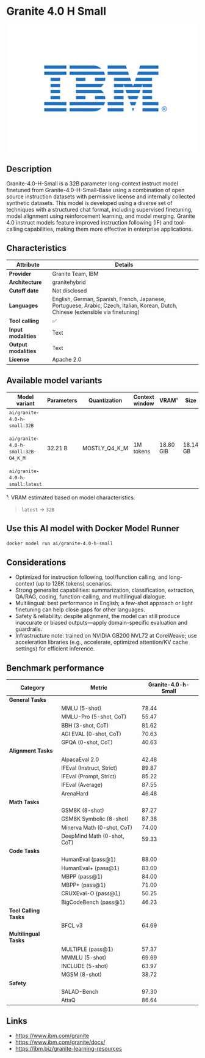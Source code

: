# Granite 4.0 H Small

![logo](https://github.com/docker/model-cards/raw/refs/heads/main/logos/ibm-280x184-overview.svg)

## Description
Granite-4.0-H-Small is a 32B parameter long-context instruct model finetuned from Granite-4.0-H-Small-Base using a combination of open source instruction datasets with permissive license and internally collected synthetic datasets. This model is developed using a diverse set of techniques with a structured chat format, including supervised finetuning, model alignment using reinforcement learning, and model merging. Granite 4.0 instruct models feature improved instruction following (IF) and tool-calling capabilities, making them more effective in enterprise applications.

## Characteristics

| Attribute             | Details                                                                                                                            |
|-----------------------|------------------------------------------------------------------------------------------------------------------------------------|
| **Provider**          | Granite Team, IBM                                                                                                                  |
| **Architecture**      | granitehybrid                                                                                                                     |
| **Cutoff date**       | Not disclosed                                                                                                                      |
| **Languages**         | English, German, Spanish, French, Japanese, Portuguese, Arabic, Czech, Italian, Korean, Dutch, Chinese (extensible via finetuning) |
| **Tool calling**      | ✅                                                                                                                                  |
| **Input modalities**  | Text                                                                                                                               |
| **Output modalities** | Text                                                                                                                               |
| **License**           | Apache 2.0                                                                                                                         |

## Available model variants

| Model variant | Parameters | Quantization | Context window | VRAM¹ | Size |
|---------------|------------|--------------|----------------|------|-------|
| `ai/granite-4.0-h-small:32B`<br><br>`ai/granite-4.0-h-small:32B-Q4_K_M`<br><br>`ai/granite-4.0-h-small:latest` | 32.21 B | MOSTLY_Q4_K_M | 1M tokens | 18.80 GiB | 18.14 GB |

¹: VRAM estimated based on model characteristics.

> `latest` → `32B`

## Use this AI model with Docker Model Runner

```bash
docker model run ai/granite-4.0-h-small
```

## Considerations

- Optimized for instruction following, tool/function calling, and long-context (up to 128K tokens) scenarios.
- Strong generalist capabilities: summarization, classification, extraction, QA/RAG, coding, function-calling, and multilingual dialogue.
- Multilingual: best performance in English; a few-shot approach or light finetuning can help close gaps for other languages.
- Safety & reliability: despite alignment, the model can still produce inaccurate or biased outputs—apply domain-specific evaluation and guardrails.
- Infrastructure note: trained on NVIDIA GB200 NVL72 at CoreWeave; use acceleration libraries (e.g., accelerate, optimized attention/KV cache settings) for efficient inference.

## Benchmark performance

| Category               | Metric                      | Granite-4.0-h-Small |
|------------------------|-----------------------------|---------------------|
| **General Tasks**      |                             |                     |
|                        | MMLU (5-shot)               | 78.44               |
|                        | MMLU-Pro (5-shot, CoT)      | 55.47               |
|                        | BBH (3-shot, CoT)           | 81.62               |
|                        | AGI EVAL (0-shot, CoT)      | 70.63               |
|                        | GPQA (0-shot, CoT)          | 40.63               |
| **Alignment Tasks**    |                             |                     |
|                        | AlpacaEval 2.0              | 42.48               |
|                        | IFEval (Instruct, Strict)   | 89.87               |
|                        | IFEval (Prompt, Strict)     | 85.22               |
|                        | IFEval (Average)            | 87.55               |
|                        | ArenaHard                   | 46.48               |
| **Math Tasks**         |                             |                     |
|                        | GSM8K (8-shot)              | 87.27               |
|                        | GSM8K Symbolic (8-shot)     | 87.38               |
|                        | Minerva Math (0-shot, CoT)  | 74.00               |
|                        | DeepMind Math (0-shot, CoT) | 59.33               |
| **Code Tasks**         |                             |                     |
|                        | HumanEval (pass@1)          | 88.00               |
|                        | HumanEval+ (pass@1)         | 83.00               |
|                        | MBPP (pass@1)               | 84.00               |
|                        | MBPP+ (pass@1)              | 71.00               |
|                        | CRUXEval-O (pass@1)         | 50.25               |
|                        | BigCodeBench (pass@1)       | 46.23               |
| **Tool Calling Tasks** |                             |                     |
|                        | BFCL v3                     | 64.69               |
| **Multilingual Tasks** |                             |                     |
|                        | MULTIPLE (pass@1)           | 57.37               |
|                        | MMMLU (5-shot)              | 69.69               |
|                        | INCLUDE (5-shot)            | 63.97               |
|                        | MGSM (8-shot)               | 38.72               |
| **Safety**             |                             |                     |
|                        | SALAD-Bench                 | 97.30               |
|                        | AttaQ                       | 86.64               |


## Links
- https://www.ibm.com/granite
- https://www.ibm.com/granite/docs/
- https://ibm.biz/granite-learning-resources
